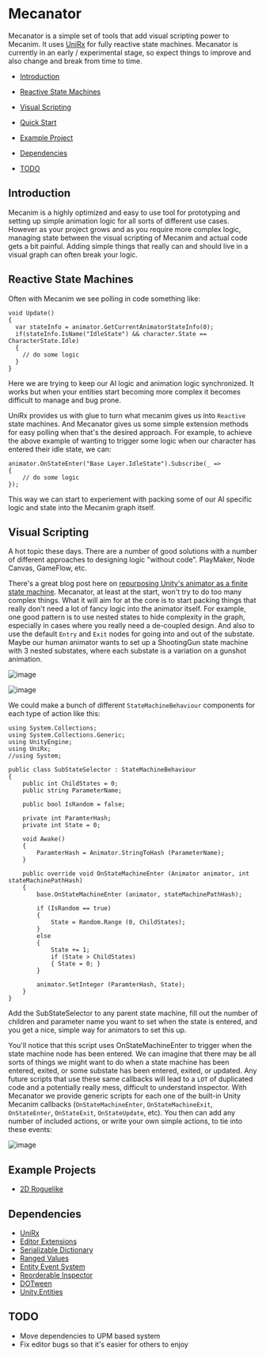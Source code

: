 # Mecanator

<!-- [![Gitter](https://badges.gitter.im/AlphaECS/Lobby.svg)](https://gitter.im/AlphaECS/Lobby?utm_source=badge&utm_medium=badge&utm_campaign=pr-badge&utm_content=body_badge) -->

Mecanator is a simple set of tools that add visual scripting power to Mecanim. It uses [UniRx](https://github.com/neuecc/UniRx) for fully reactive state machines. Mecanator is currently in an early / experimental stage, so expect things to improve and also change and break from time to time.

- <a href="#introduction">Introduction</a>
- <a href="#reactive_state_machines">Reactive State Machines</a>
- <a href="#visual_scripting">Visual Scripting</a>


- <a href="#quick_start">Quick Start</a>
- <a href="#example_project">Example Project</a>
- <a href="#dependencies">Dependencies</a>
- <a href="#todo">TODO</a>

## <a id="introduction"></a>Introduction
Mecanim is a highly optimized and easy to use tool for prototyping and setting up simple animation logic for all sorts of different use cases. However as your project grows and as you require more complex logic, managing state between the visual scripting of Mecanim and actual code gets a bit painful. Adding simple things that really can and should live in a visual graph can often break your logic.

## <a id="reactive_state_machines"></a>Reactive State Machines
Often with Mecanim we see polling in code something like:

```
void Update()
{
  var stateInfo = animator.GetCurrentAnimatorStateInfo(0);
  if(stateInfo.IsName("IdleState") && character.State == CharacterState.Idle)
  {
    // do some logic
  }
}
```

Here we are trying to keep our AI logic and animation logic synchronized. It works but when your entities start becoming more complex it becomes difficult to manage and bug prone.

UniRx provides us with glue to turn what mecanim gives us into `Reactive` state machines. And Mecanator gives us some simple extension methods for easy polling when that's the desired approach. For example, to achieve the above example of wanting to trigger some logic when our character has entered their idle state, we can:

```
animator.OnStateEnter("Base Layer.IdleState").Subscribe(_ =>
{
    // do some logic
});
```

This way we can start to experiement with packing some of our AI specific logic and state into the Mecanim graph itself.


## <a id="visual_scripting"></a>Visual Scripting
A hot topic these days. There are a number of good solutions with a number of different approaches to designing logic "without code". PlayMaker, Node Canvas, GameFlow, etc.

There's a great blog post here on [repurposing Unity's animator as a finite state machine](https://medium.com/the-unity-developers-handbook/dont-re-invent-finite-state-machines-how-to-repurpose-unity-s-animator-7c6c421e5785). Mecanator, at least at the start, won't try to do too many complex things. What it will aim for at the core is to start packing things that really don't need a lot of fancy logic into the animator itself. For example, one good pattern is to use nested states to hide complexity in the graph, especially in cases where you really need a de-coupled design. And also to use the default `Entry` and `Exit` nodes for going into and out of the substate. Maybe our human animator wants to set up a ShootingGun state machine with 3 nested substates, where each substate is a variation on a gunshot animation.

 ![image](https://user-images.githubusercontent.com/6376639/60857310-a3b81b00-a23c-11e9-8ac1-c9f80b188fc5.png)

 ![image](https://user-images.githubusercontent.com/6376639/60857320-b599be00-a23c-11e9-92e5-fcaea65fbc65.png)


We could make a bunch of different `StateMachineBehaviour` components for each type of action like this:

```
using System.Collections;
using System.Collections.Generic;
using UnityEngine;
using UniRx;
//using System;

public class SubStateSelector : StateMachineBehaviour
{
	public int ChildStates = 0;
	public string ParameterName;

	public bool IsRandom = false;

	private int ParamterHash;
	private int State = 0;

	void Awake()
	{
		ParamterHash = Animator.StringToHash (ParameterName);
	}

	public override void OnStateMachineEnter (Animator animator, int stateMachinePathHash)
	{
		base.OnStateMachineEnter (animator, stateMachinePathHash);

		if (IsRandom == true)
		{
			State = Random.Range (0, ChildStates);
		}
		else
		{
			State += 1;
			if (State > ChildStates)
			{ State = 0; }
		}

		animator.SetInteger (ParamterHash, State);
	}
}
```

Add the SubStateSelector to any parent state machine, fill out the number of children and parameter name you want to set when the state is entered, and you get a nice, simple way for animators to set this up.

You'll notice that this script uses OnStateMachineEnter to trigger when the state machine node has been entered. We can imagine that there may be all sorts of things we might want to do when a state machine has been entered, exited, or some substate has been entered, exited, or updated. Any future scripts that use these same callbacks will lead to a `LOT` of duplicated code and a potentially really mess, difficult to understand inspector. With Mecanator we provide generic scripts for each one of the built-in Unity Mecanim callbacks (`OnStateMachineEnter`, `OnStateMachineExit`, `OnStateEnter`, `OnStateExit`, `OnStateUpdate`, etc). You then can add any number of included actions, or write your own simple actions, to tie into these events:

![image](https://user-images.githubusercontent.com/6376639/60857283-84b98900-a23c-11e9-8489-9dfcc18a0a7c.png)


## <a id="example_project"></a>Example Projects
- [2D Roguelike](https://github.com/tbriley/Mecanator.2DRoguelike)


## <a id="dependencies"></a>Dependencies
- [UniRx](https://github.com/neuecc/UniRx)
- [Editor Extensions](https://github.com/tbriley/EditorExtensions)
- [Serializable Dictionary](https://github.com/azixMcAze/Unity-SerializableDictionary)
- [Ranged Values](https://github.com/tbriley/RangedValues)
- [Entity Event System](https://github.com/tbriley/EntityEventSystem)
- [Reorderable Inspector](https://github.com/SubjectNerd-Unity/ReorderableInspector)
- [DOTween](http://dotween.demigiant.com/download.php)
- [Unity.Entities](https://docs.unity3d.com/Packages/com.unity.entities@0.0/manual/index.html)


## <a id="todo"></a>TODO
- Move dependencies to UPM based system
- Fix editor bugs so that it's easier for others to enjoy
